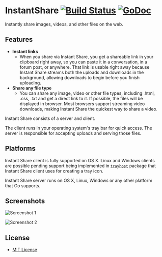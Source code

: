 # InstantShare [![Build Status](https://travis-ci.org/pavben/InstantShare.svg?branch=master)](https://travis-ci.org/pavben/InstantShare) [![GoDoc](https://godoc.org/github.com/pavben/InstantShare?status.svg)](https://godoc.org/github.com/pavben/InstantShare)

Instantly share images, videos, and other files on the web.

Features
--------

-	**Instant links**
	-	When you share via Instant Share, you get a shareable link in your clipboard right away, so you can paste it in a conversation, in a forum post, or anywhere. That link is usable right away because Instant Share streams both the uploads and downloads in the background, allowing downloads to begin before you finish uploading.
-	**Share any file type**
	-	You can share any image, video or other file types, including .html, .css, .txt and get a direct link to it. If possible, the files will be displayed in browser. Most browsers support streaming video downloads, making Instant Share the quickest way to share a video.

Instant Share consists of a server and client.

The client runs in your operating system's tray bar for quick access. The server is responsible for accepting uploads and serving those files.

Platforms
---------

Instant Share client is fully supported on OS X. Linux and Windows clients are possible pending support being implemented in [`trayhost`](https://github.com/shurcooL/trayhost) package that Instant Share client uses for creating a tray icon.

Instant Share server runs on OS X, Linux, Windows or any other platform that Go supports.

Screenshots
-----------

![Screenshot 1](https://cloud.githubusercontent.com/assets/1924134/8891878/8dd7a024-32ee-11e5-8eca-1994f8503094.png)

![Screenshot 2](https://cloud.githubusercontent.com/assets/1924134/8891877/8dc67272-32ee-11e5-9656-7f9749394ad3.png)

License
-------

-	[MIT License](LICENSE)
